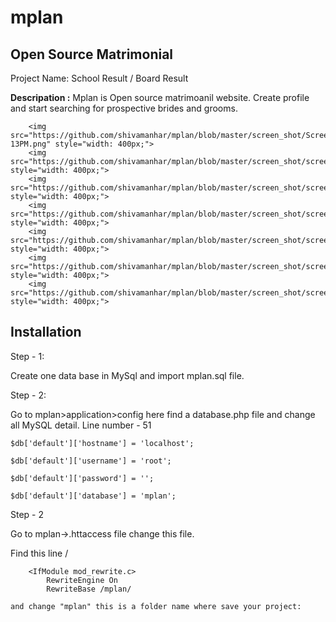 # mplan
<h2> Open Source Matrimonial </h2>
Project Name: School Result / Board Result

<b>Descripation :</b>
Mplan is Open source matrimoanil website.
Create profile and start searching for prospective brides and grooms.

        <img src="https://github.com/shivamanhar/mplan/blob/master/screen_shot/ScreenShotonSep23rdat02-13PM.png" style="width: 400px;">
        <img src="https://github.com/shivamanhar/mplan/blob/master/screen_shot/screen_shot1.png" style="width: 400px;">
        <img src="https://github.com/shivamanhar/mplan/blob/master/screen_shot/screen_shot2.png" style="width: 400px;">
        <img src="https://github.com/shivamanhar/mplan/blob/master/screen_shot/screen_shot3.png" style="width: 400px;">
        <img src="https://github.com/shivamanhar/mplan/blob/master/screen_shot/screen_shot4.png" style="width: 400px;">
        <img src="https://github.com/shivamanhar/mplan/blob/master/screen_shot/screen_shot5.png" style="width: 400px;">
        <img src="https://github.com/shivamanhar/mplan/blob/master/screen_shot/screen_shot6.png" style="width: 400px;">
            
<h2> Installation </h2>
Step - 1:

Create one data base in MySql and import mplan.sql file.

Step - 2:

Go to mplan>application>config here find a database.php file and change all MySQL detail.
Line number - 51

	$db['default']['hostname'] = 'localhost';
	
	$db['default']['username'] = 'root';
	
	$db['default']['password'] = '';
	
	$db['default']['database'] = 'mplan';
Step - 2

Go to mplan->.httaccess file change this file.

Find this line /

		<IfModule mod_rewrite.c>
    		RewriteEngine On
    		RewriteBase /mplan/
    
    and change "mplan" this is a folder name where save your project:
	
